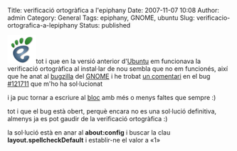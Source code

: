 Title: verificació ortogràfica a l'epiphany
Date: 2007-11-07 10:08
Author: admin
Category: General
Tags: epiphany, GNOME, ubuntu
Slug: verificacio-ortografica-a-lepiphany
Status: published

<img src="./wp-content/uploads/2007/03/epiphany-64.png" data-align="right" alt="logo de l’epiphany" />tot i que en la versió anterior d'<a href="http://www.ubuntu.com" target="_blank" rel="noopener">Ubuntu</a> em funcionava la verificació ortogràfica al instal·lar de nou sembla que no em funcionés, així que he anat al <a href="http://bugzilla.gnome.org" target="_blank" rel="noopener">bugzilla</a> del <a href="http://www.gnome.org" target="_blank" rel="noopener">GNOME</a> i he trobat <a href="http://bugzilla.gnome.org/show_bug.cgi?id=121711#c18" target="_blank" rel="noopener">un comentari</a> en el bug <a href="http://bugzilla.gnome.org/show_bug.cgi?id=121711" target="_blank" rel="noopener">#121711</a> que m'ho ha sol·lucionat<a href="http://bugzilla.gnome.org/show_bug.cgi?id=121711" target="_blank" rel="noopener"><br />
</a>

i ja puc tornar a escriure al <a href="http://gil.badall.net" target="_blank" rel="noopener">bloc</a> amb més o menys faltes que sempre :)

tot i que el bug està obert, perquè encara no es una sol·lució definitiva, almenys ja es pot gaudir de la verificació ortogràfica :)

la sol·lució està en anar al **about:config** i buscar la clau **layout.spellcheckDefault** i establir-ne el valor a «1»
